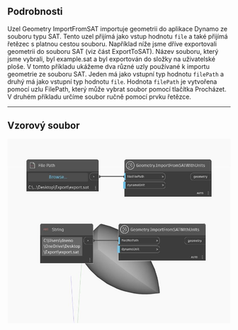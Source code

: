 ## Podrobnosti
Uzel Geometry ImportFromSAT importuje geometrii do aplikace Dynamo ze souboru typu SAT. Tento uzel přijímá jako vstup hodnotu `file` a také přijímá řetězec s platnou cestou souboru. Například níže jsme dříve exportovali geometrii do souboru SAT (viz část ExportToSAT). Název souboru, který jsme vybrali, byl example.sat a byl exportován do složky na uživatelské ploše. V tomto příkladu ukážeme dva různé uzly používané k importu geometrie ze souboru SAT. Jeden má jako vstupní typ hodnotu `filePath` a druhý má jako vstupní typ hodnotu `file`. Hodnota `filePath` je vytvořena pomocí uzlu FilePath, který může vybrat soubor pomocí tlačítka Procházet. V druhém příkladu určíme soubor ručně pomocí prvku řetězce.
___
## Vzorový soubor

![ImportFromSAT (file)](./Autodesk.DesignScript.Geometry.Geometry.ImportFromSAT(file)_img.jpg)

